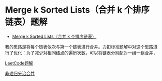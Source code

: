 # Merge k Sorted Lists（合并 k 个排序链表）题解

- [Merge k Sorted Lists（合并 k 个排序链表）](https://leetcode-cn.com/problems/merge-k-sorted-lists/)

我的思路是将每个链表依次与第一个链表进行合并。力扣标准题解中对这个思路进行了优化：为了减少对相同结点的遍历次数，可以将链表分别配对一组一组合并，

[LeetCode题解](https://leetcode-cn.com/problems/merge-k-sorted-lists/solution/he-bing-kge-pai-xu-lian-biao-by-leetcode/)

[非递归分治合并](https://leetcode-cn.com/problems/merge-k-sorted-lists/solution/luo-ji-fei-chang-jian-dan-de-javati-jie-shi-jian-j/)

